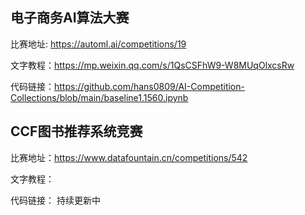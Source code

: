 ## 电子商务AI算法大赛
比赛地址: https://automl.ai/competitions/19

文字教程：https://mp.weixin.qq.com/s/1QsCSFhW9-W8MUqOlxcsRw

代码链接：https://github.com/hans0809/AI-Competition-Collections/blob/main/baseline1.1560.ipynb

## CCF图书推荐系统竞赛
比赛地址：https://www.datafountain.cn/competitions/542

文字教程：

代码链接：
持续更新中
